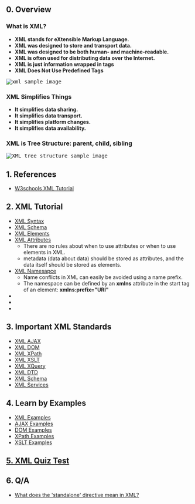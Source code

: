 ## 0. Overview
<p>
  <h3>What is XML?</h3>
    <ul>
      <li><strong>XML stands for eXtensible Markup Language.</strong></li>
      <li><strong>XML was designed to store and transport data.</strong></li>
      <li><strong>XML was designed to be both human- and machine-readable.</strong></li>
      <li><strong>XML is often used for distributing data over the Internet.</strong></li>
      <li><strong>XML is just information wrapped in tags</strong></li>
      <li><strong>XML Does Not Use Predefined Tags</strong></li>
    </ul>
  
  <kbd>
    <img src="https://www.novixys.com/library/xml_mapping.1/XMLSample.jpg" alt="xml sample image">
  </kbd>
  
  <h3>XML Simplifies Things</h3>
    <ul>
      <li><strong>It simplifies data sharing.</strong></li>
      <li><strong>It simplifies data transport.</strong></li>
      <li><strong>It simplifies platform changes.</strong></li>
      <li><strong>It simplifies data availability.</strong></li>
    </ul>
    
   <h3>XML is Tree Structure: parent, child, sibling</h3>
    <kbd>
      <img src="https://www.w3schools.com/xml/nodetree.gif" alt="XML tree structure sample image">
    </kbd>
</p>


## 1. References
<ul>
  <li><a href="https://www.w3schools.com/xml/">W3schools XML Tutorial</a></li>
</ul>


## 2. XML Tutorial
<ul>
  <li><a href="https://www.w3schools.com/xml/xml_syntax.asp">XML Syntax</a></li>
  <li><a href="https://www.w3schools.com/xml/xml_schema.asp">XML Schema</a></li>
  <li><a href="https://www.w3schools.com/xml/xml_elements.asp">XML Elements</a></li>
  <li><a href="https://www.w3schools.com/xml/xml_attributes.asp">XML Attributes</a>
    <ul>
      <li>There are no rules about when to use attributes or when to use elements in XML.</li>
      <li>metadata (data about data) should be stored as attributes, and the data itself should be stored as elements.</li>
    </ul>
  </li>
  <li><a href="https://www.w3schools.com/xml/xml_namespaces.asp">XML Namesapce</a>
    <ul>
      <li>Name conflicts in XML can easily be avoided using a name prefix.</li>
      <li>The namespace can be defined by an <strong>xmlns</strong> attribute in the start tag of an element: <strong>xmlns:prefix="URI"</strong></li>
    </ul>
  </li>
  <li><a href=""></a></li>
  <li><a href=""></a></li>
  <li><a href=""></a></li>
</ul>


## 3. Important XML Standards
  <ul>
    <li><a href="https://www.w3schools.com/xml/ajax_intro.asp">XML AJAX</a></li>
    <li><a href="https://www.w3schools.com/xml/dom_intro.asp">XML DOM</a></li>
    <li><a href="https://www.w3schools.com/xml/xpath_intro.asp">XML XPath</a></li>
    <li><a href="https://www.w3schools.com/xml/xsl_intro.asp">XML XSLT</a></li>
    <li><a href="https://www.w3schools.com/xml/xquery_intro.asp">XML XQuery</a></li>
    <li><a href="https://www.w3schools.com/xml/xml_dtd_intro.asp">XML DTD</a></li>
    <li><a href="https://www.w3schools.com/xml/schema_intro.asp">XML Schema</a></li>
    <li><a href="https://www.w3schools.com/xml/xml_services.asp">XML Services</a></li>
  </ul>

## 4. Learn by Examples
  <ul>
    <li><a href="https://www.w3schools.com/xml/xml_examples.asp">XML Examples</a></li>
    <li><a href="https://www.w3schools.com/xml/ajax_examples.asp">AJAX Examples</a></li>
    <li><a href="https://www.w3schools.com/xml/ajax_examples.asp">DOM Examples</a></li>
    <li><a href="https://www.w3schools.com/xml/xpath_examples.asp">XPath Examples</a></li>
    <li><a href="https://www.w3schools.com/xml/xsl_examples.asp">XSLT Examples</a></li>
  </ul>

## [5. XML Quiz Test](https://www.w3schools.com/xml/xml_quiz.asp)


## 6. Q/A
<ul>
  <li><a href="https://stackoverflow.com/questions/5578645/what-does-the-standalone-directive-mean-in-xml">What does the 'standalone' directive mean in XML?</a></li>
</ul>
